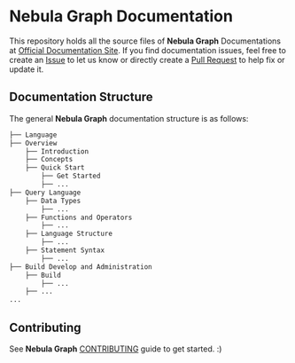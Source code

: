 # Nebula Graph Documentation

This repository holds all the source files of **Nebula Graph** Documentations at [Official Documentation Site](https://docs.nebula-graph.io/). If you find documentation issues, feel free to create an [Issue](https://github.com/vesoft-inc/nebula-docs/issues) to let us know or directly create a [Pull Request](https://github.com/vesoft-inc/nebula-docs/pulls) to help fix or update it.

## Documentation Structure

The general **Nebula Graph** documentation structure is as follows:

```bash
├── Language
├── Overview
    ├── Introduction
    ├── Concepts
    ├── Quick Start
        ├── Get Started
        ├── ...
├── Query Language
    ├── Data Types
        ├── ...
    ├── Functions and Operators
        ├── ...
    ├── Language Structure
        ├── ...
    ├── Statement Syntax
        ├── ...
├── Build Develop and Administration
    ├── Build
        ├── ...
    ├── ...
...
```

## Contributing

See **Nebula Graph** [CONTRIBUTING](CONTRIBUTING.md) guide to get started. :)
